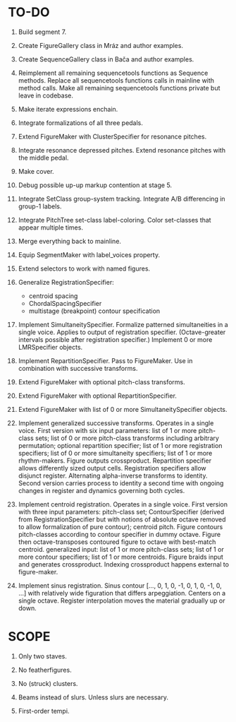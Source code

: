 TO-DO
=====

1.  Build segment 7.

2.  Create FigureGallery class in Mráz and author examples.

3.  Create SequenceGallery class in Bača and author examples.

4.  Reimplement all remaining sequencetools functions as Sequence methods.
    Replace all sequencetools functions calls in mainline with method calls.
    Make all remaining sequencetools functions private but leave in codebase.

5.  Make iterate expressions enchain.

6.  Integrate formalizations of all three pedals.

7.  Extend FigureMaker with ClusterSpecifier for resonance pitches.

8.  Integrate resonance depressed pitches.
    Extend resonance pitches with the middle pedal.

9.  Make cover.

10. Debug possible up-up markup contention at stage 5.

11. Integrate SetClass group-system tracking.
    Integrate A/B differencing in group-1 labels.

12. Integrate PitchTree set-class label-coloring.
    Color set-classes that appear multiple times.

13. Merge everything back to mainline.

14. Equip SegmentMaker with label_voices property.

15. Extend selectors to work with named figures.

16. Generalize RegistrationSpecifier:
    * centroid spacing
    * ChordalSpacingSpecifier
    * multistage (breakpoint) contour specification

17. Implement SimultaneitySpecifier.
    Formalize patterned simultaneities in a single voice.
    Applies to output of registration specifier.
    (Octave-greater intervals possible after registration specifier.)
    Implement 0 or more LMRSpecifier objects.

18. Implement RepartitionSpecifier.
    Pass to FigureMaker.
    Use in combination with successive transforms.

19. Extend FigureMaker with optional pitch-class transforms.

20. Extend FigureMaker with optional RepartitionSpecifier.

21. Extend FigureMaker with list of 0 or more SimultaneitySpecifier objects.

22. Implement generalized successive transforms. Operates in a single voice.
    First version with six input parameters: list of 1 or more pitch-class
    sets; list of 0 or more pitch-class transforms including arbitrary
    permutation; optional repartition specifier; list of 1 or more registration
    specifiers; list of 0 or more simultaneity specifiers; list of 1 or more
    rhythm-makers. Figure outputs crossproduct. Repartition specifier allows
    differently sized output cells. Registration specifiers allow disjunct
    register. Alternating alpha-inverse transforms to identity. Second version
    carries process to identity a second time with ongoing changes in register
    and dynamics governing both cycles.

23. Implement centroid registration. Operates in a single voice. First version
    with three input parameters: pitch-class set; ContourSpecifier (derived
    from RegistrationSpecifier but with notions of absolute octave removed to
    allow formalization of pure contour); centroid pitch. Figure contours
    pitch-classes according to contour specifier in dummy octave. Figure then
    octave-transposes contoured figure to octave with best-match centroid.
    generalized input: list of 1 or more pitch-class sets; list of 1 or more
    contour specifiers; list of 1 or more centroids. Figure braids input and
    generates crossproduct. Indexing crossproduct happens external to
    figure-maker.

24. Implement sinus registration. Sinus contour [..., 0, 1, 0, -1, 0, 1, 0, -1,
    0, ...] with relatively wide figuration that differs arpeggiation. Centers
    on a single octave. Register interpolation moves the material gradually up
    or down.

SCOPE
=====

1.  Only two staves.

2.  No featherfigures.

3.  No (struck) clusters.

4.  Beams instead of slurs. Unless slurs are necessary.

5.  First-order tempi.
